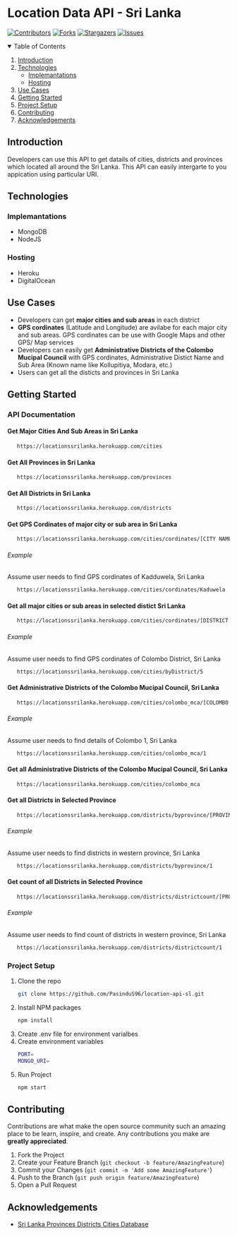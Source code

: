 # Location Data API - Sri Lanka

[![Contributors][contributors-shield]][contributors-url]
[![Forks][forks-shield]][forks-url]
[![Stargazers][stars-shield]][stars-url]
[![Issues][issues-shield]][issues-url]




<details open="open">
  <summary>Table of Contents</summary>
  <ol>
    <li>
      <a href="#introduction">Introduction</a>
    </li>
    <li>
      <a href="#Technologies">Technologies</a>
      <ul>
        <li><a href="#implemantations">Implemantations</a></li>
        <li><a href="#hosting">Hosting</a></li>
      </ul>
    </li>
    <li>
      <a href="#use-cases">Use Cases</a>
    </li>
    <li><a href="#getting-started">Getting Started</a></li>
    <li><a href="#project-setup">Project Setup</a></li>
    <li><a href="#contributing">Contributing</a></li>
    <li><a href="#acknowledgements">Acknowledgements</a></li>
  </ol>
</details>


## Introduction

Developers can use this API to get datails of cities, districts and provinces which located all around the Sri Lanka. This API can easily intergarte to you appication using particular URI. 


## Technologies

### Implemantations 

- MongoDB
- NodeJS

### Hosting

- Heroku
- DigitalOcean


## Use Cases

- Developers can get **major cities and sub areas** in each district
- **GPS cordinates** (Latitude and Longitude) are avilabe for each major city and sub areas. GPS cordinates can be use with Google Maps and other GPS/ Map services
- Developers can easily get **Administrative Districts of the Colombo Mucipal Council** with GPS cordinates, Administrative Distict Name and Sub Area (Known name like Kollupitiya, Modara, etc.)
- Users can get all the disticts and provinces in Sri Lanka


## Getting Started

### API Documentation

#### Get Major Cities And Sub Areas in Sri Lanka

```sh
   https://locationssrilanka.herokuapp.com/cities
```

#### Get All Provinces in Sri Lanka

```sh
   https://locationssrilanka.herokuapp.com/provinces
```

#### Get All Districts in Sri Lanka

```sh
   https://locationssrilanka.herokuapp.com/districts
```

#### Get GPS Cordinates of major city or sub area in Sri Lanka

```sh
   https://locationssrilanka.herokuapp.com/cities/cordinates/[CITY NAME IN ENGLISH]
```
###### Example

Assume user needs to find GPS cordinates of Kadduwela, Sri Lanka


```sh
   https://locationssrilanka.herokuapp.com/cities/cordinates/Kaduwela
```

#### Get all major cities or sub areas in selected distict Sri Lanka

```sh
   https://locationssrilanka.herokuapp.com/cities/cordinates/[DISTRICT ID]
```
###### Example

Assume user needs to find GPS cordinates of Colombo District, Sri Lanka


```sh
   https://locationssrilanka.herokuapp.com/cities/byDistrict/5
```

#### Get Administrative Districts of the Colombo Mucipal Council, Sri Lanka

```sh
   https://locationssrilanka.herokuapp.com/cities/colombo_mca/[COLOMBO SUB AREA]
```
###### Example

Assume user needs to find details of Colombo 1, Sri Lanka


```sh
   https://locationssrilanka.herokuapp.com/cities/colombo_mca/1
```


#### Get all Administrative Districts of the Colombo Mucipal Council, Sri Lanka

```sh
   https://locationssrilanka.herokuapp.com/cities/colombo_mca
```


#### Get all Districts in Selected Province

```sh
   https://locationssrilanka.herokuapp.com/districts/byprovince/[PROVINCE ID]
```
###### Example

Assume user needs to find districts in western province, Sri Lanka


```sh
   https://locationssrilanka.herokuapp.com/districts/byprovince/1
```

#### Get count of all Districts in Selected Province

```sh
   https://locationssrilanka.herokuapp.com/districts/districtcount/[PROVINCE ID]
```
###### Example

Assume user needs to find count of districts in western province, Sri Lanka


```sh
   https://locationssrilanka.herokuapp.com/districts/districtcount/1
```


### Project Setup

1. Clone the repo
   ```sh
   git clone https://github.com/PasinduS96/location-api-sl.git
   ```
2. Install NPM packages
   ```sh
   npm install
   ```
3. Create .env file for environment varialbes
4. Create environment variables
   ```sh
   PORT=
   MONGO_URI=
   ```
5. Run Project
   ```sh
   npm start
   ```

## Contributing

Contributions are what make the open source community such an amazing place to be learn, inspire, and create. Any contributions you make are **greatly appreciated**.

1. Fork the Project
2. Create your Feature Branch (`git checkout -b feature/AmazingFeature`)
3. Commit your Changes (`git commit -m 'Add some AmazingFeature'`)
4. Push to the Branch (`git push origin feature/AmazingFeature`)
5. Open a Pull Request


## Acknowledgements
* [Sri Lanka Provinces Districts Cities Database](https://github.com/madurapa/sri-lanka-provinces-districts-cities)


[contributors-shield]: https://img.shields.io/github/contributors/othneildrew/Best-README-Template.svg?style=for-the-badge
[contributors-url]: https://github.com/PasinduS96/location-api-sl/graphs/contributors
[forks-shield]: https://img.shields.io/github/forks/othneildrew/Best-README-Template.svg?style=for-the-badge
[forks-url]: https://github.com/PasinduS96/location-api-sl/network/members
[stars-shield]: https://img.shields.io/github/stars/othneildrew/Best-README-Template.svg?style=for-the-badge
[stars-url]: https://github.com/PasinduS96/location-api-sl/stargazers
[issues-shield]: https://img.shields.io/github/issues/othneildrew/Best-README-Template.svg?style=for-the-badge
[issues-url]: https://github.com/PasinduS96/location-api-sl/issues
